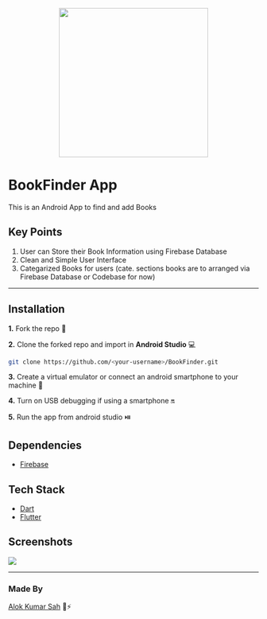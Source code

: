 <p align="center">
  <img width="300" height="300" src="https://user-images.githubusercontent.com/59159355/138596951-5fc8f7dd-bff0-4ac2-aff5-c484df5c393b.png">
</p>

# BookFinder App
This is an Android App to find and add Books


## Key Points
1. User can Store their Book Information using Firebase Database
2. Clean and Simple User Interface
3. Categarized Books for users (cate. sections books are to arranged via Firebase Database or Codebase for now)
---

## Installation
**1.** Fork the repo :fork_and_knife:

**2.** Clone the forked repo and import in **Android Studio** 💻
````bash
git clone https://github.com/<your-username>/BookFinder.git
````

**3.** Create a virtual emulator or connect an android smartphone to your machine 📱

**4.** Turn on USB debugging if using a smartphone 🔛

**5.** Run the app from android studio ⏯️

## Dependencies
- [Firebase](https://console.firebase.google.com/u/0/)


## Tech Stack
- [Dart](https://dart.dev/overview)
- [Flutter](https://flutter.dev/)

## Screenshots
<img src="https://user-images.githubusercontent.com/59159355/138596907-8513c77d-5c4e-4391-aadf-a78f489c9aee.png">


---

### Made By
[Alok Kumar Sah](https://github.com/alokkumax) 🍦⚡
